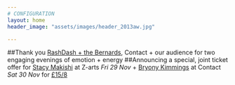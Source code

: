 ```yaml
---
# CONFIGURATION
layout: home
header_image: "assets/images/header_2013aw.jpg"

---
```

##Thank you [RashDash + the Bernards](/current/2013-autumnwinter/rashdash), Contact + our audience for two engaging evenings of emotion + energy
##Announcing a special, joint ticket offer for [Stacy Makishi](/current/2013-autumnwinter/rashdash) at Z-arts *Fri 29 Nov* + [Bryony Kimmings](http://contactmcr.com/whats-on/6039-bryony-kimmings-credible-likable-superstar-role-model/) at Contact *Sat 30 Nov* for [£15/8](http://contactmcr.com/whats-on/10252-stacy-makishi-the-falsettos/booking/)
